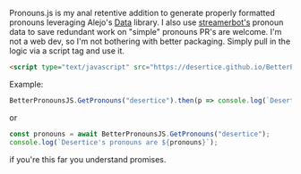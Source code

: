 Pronouns.js is my anal retentive addition to generate properly formatted pronouns leveraging Alejo's [Data](https://github.com/Alejo47) library.
I also use [streamerbot's](https://streamerbot.github.io/client/) pronoun data to save redundant work on "simple" pronouns
PR's are welcome. I'm not a web dev, so I'm not bothering with better packaging.
Simply pull in the logic via a script tag and use it.

```html
<script type="text/javascript" src="https://desertice.github.io/BetterPronounsJS/pronouns.js"></script>
```
Example:
```javascript
BetterPronounsJS.GetPronouns("desertice").then(p => console.log(`Desertice's pronouns are ${p}`));
```
or
```javascript
const pronouns = await BetterPronounsJS.GetPronouns("desertice");
console.log(`Desertice's pronouns are ${pronouns}`);
```
if you're this far you understand promises.
